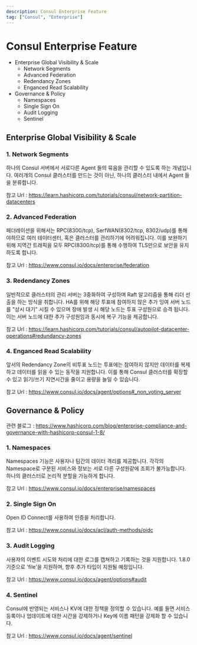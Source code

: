 ```yaml
---
description: Consul Enterprise Feature
tag: ["Consul", "Enterprise"]
---
```


# Consul Enterprise Feature

- Enterprise Global Visibility & Scale
  - Network Segments
  - Advanced Federation
  - Redendancy Zones
  - Enganced Read Scalability
- Governance & Policy
  - Namespaces
  - Single Sign On
  - Audit Logging
  - Sentinel



## Enterprise Global Visibility & Scale

### 1. Network Segments

하나의 Consul 서버에서 서로다른 Agent 들의 묶음을 관리할 수 있도록 하는 개념입니다. 여러개의 Consul 클러스터를 만드는 것이 아닌, 하나의 클러스터 내에서 Agent 들을 분류합니다.

참고 Url : <https://learn.hashicorp.com/tutorials/consul/network-partition-datacenters>



### 2. Advanced Federation

페더레이션을 위해서는 RPC(8300/tcp), SerfWAN(8302/tcp, 8302/udp)를 통해야하므로 여러 테이터센터, 혹은 클러스터를 관리하기에 어려워집니다. 이를 보완하기 위해 지역간 트래픽을 모두 RPC(8300/tcp)를 통해 수행하여 TLS만으로 보안을 유지하도록 합니다.

참고 Url : <https://www.consul.io/docs/enterprise/federation>



### 3. Redendancy Zones

일반적으로 클러스터의 관리 서버는 3중화하여 구성하며 Raft 알고리즘을 통해 리더 선출을 하는 방식을 취합니다. HA를 위해 해당 투표에 참여하지 않은 추가 잉여 서버 노드를 "상시 대기" 시킬 수 있으며 장애 발생 시 해당 노드는 투표 구성원으로 승격 됩니다. 이는 서버 노드에 대한 추가 구성원임과 동시에 복구 기능을 제공합니다.

참고 Url : <https://learn.hashicorp.com/tutorials/consul/autopilot-datacenter-operations#redundancy-zones>



### 4. Enganced Read Scalability

앞서의 Redendancy Zone의 비투표 노드는 투표에는 참여하지 않지만 데이터를 복제하고 데이터를 읽을 수 있는 동작을 지원합니다. 이를 통해 Consul 클러스터를 확장할 수 있고 읽기/쓰기 지연시간을 줄이고 용량을 늘일 수 있습니다.

참고 Url : <https://www.consul.io/docs/agent/options#_non_voting_server>



## Governance & Policy

관련 블로그 : <https://www.hashicorp.com/blog/enterprise-compliance-and-governance-with-hashicorp-consul-1-8/>

### 1. Namespaces

Namespaces 기능은 사용자나 팀간의 데이터 격리를 제공합니다. 각각의 Namespace로 구분된 서비스와 정보는 서로 다른 구성원같에 조회가 불가능합니다. 하나의 클러스터로 논리적 분할을 가능하게 합니다.

참고 Url : <https://www.consul.io/docs/enterprise/namespaces>



### 2. Single Sign On

Open ID Connect를 사용하여 인증을 처리합니다.

참고 Url : <https://www.consul.io/docs/acl/auth-methods/oidc>



### 3. Audit Logging

사용자의 이벤트 시도와 처리에 대한 로그를 캡쳐하고 기록하는 것을 지원합니다. 1.8.0 기준으로 'file'을 지원하며, 향후 추가 타입이 지원될 예정입니다.

참고 Url : <https://www.consul.io/docs/agent/options#audit>



### 4. Sentinel

Consul에 반영되는 서비스나 KV에 대한 정책을 정의할 수 있습니다. 예를 들면 서비스 등록이나 업데이트에 대한 시간을 강제하거나 Key에 이름 패턴을 강제화 할 수 있습니다.

참고 Url : <https://www.consul.io/docs/agent/sentinel>